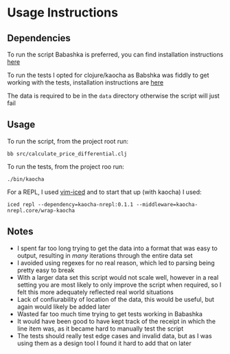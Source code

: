 # Usage Instructions

## Dependencies

To run the script Babashka is preferred, you can find installation instructions [here](https://github.com/babashka/babashka#installation)

To run the tests I opted for clojure/kaocha as Babshka was fiddly to get working with the tests, installation instructions are [here](https://clojure.org/guides/install_clojure)

The data is required to be in the `data` directory otherwise the script will just fail

## Usage

To run the script, from the project root run:

```
bb src/calculate_price_differential.clj
```

To run the tests, from the project roo run:
```
./bin/kaocha
```

For a REPL, I used [vim-iced](https://github.com/liquidz/vim-iced) and to start that up (with kaocha) I used:
```
iced repl --dependency=kaocha-nrepl:0.1.1 --middleware=kaocha-nrepl.core/wrap-kaocha
```


## Notes
- I spent far too long trying to get the data into a format that was easy to output, resulting in _many_ iterations through the entire data set
- I avoided using regexes for no real reason, which led to parsing being pretty easy to break
- With a larger data set this script would not scale well, however in a real setting you are most likely to only improve the script
  when required, so I felt this more adequately reflected real world situations
- Lack of confiurability of location of the data, this would be useful, but again would likely be added later
- Wasted far too much time trying to get tests working in Babashka
- It would have been good to have kept track of the receipt in which the line item was, as it became hard to manually test the script
- The tests should really test edge cases and invalid data, but as I was using them as a design tool I found it hard to add that on later
